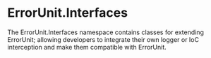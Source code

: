 ﻿# ErrorUnit.Interfaces
The ErrorUnit.Interfaces namespace contains classes for extending ErrorUnit; allowing developers to integrate their own logger or IoC interception and make them compatible with ErrorUnit.